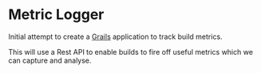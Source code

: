 Metric Logger
=========

Initial attempt to create a [Grails] application to track build metrics.

This will use a Rest API to enable builds to fire off useful metrics which we can capture and analyse.

[Grails]:http://grails.org/